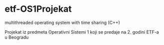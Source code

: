 # etf-OS1Projekat
multithreaded operating system with time sharing (C++)

Projekat iz predmeta Operativni Sistemi 1 koji se predaje na 2. godini ETF-a u Beogradu
